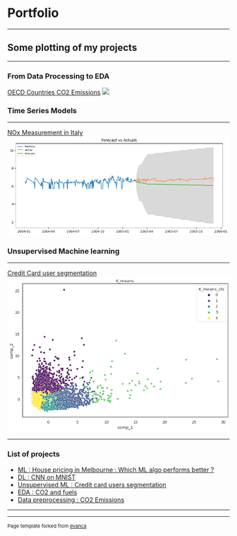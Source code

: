 # Portfolio

---
## Some plotting of my projects
---
### From Data Processing to EDA

[OECD Countries CO2 Emissions](/sample_page)
<img src="images/dummy_thumbnail.jpg?raw=true"/>

### Time Series Models
---
[NOx Measurement in Italy](/pdf/sample_presentation.pdf)
<img src="images/timeseries.png?raw=true"/>

### Unsupervised Machine learning 
---
[Credit Card user segmentation](http://example.com/)
<img src="images/Unsupervised.png?raw=true"/>

---

### List of projects

- [ML : House pricing in Melbourne : Which ML algo performs better ?](http://example.com/)
- [DL : CNN on MNIST](http://example.com/)
- [Unsupervised ML : Credit card users segmentation](http://example.com/)
- [EDA : CO2 and fuels](http://example.com/)
- [Data preprocessing : CO2 Emissions](http://example.com/)

---




---
<p style="font-size:11px">Page template forked from <a href="https://github.com/evanca/quick-portfolio">evanca</a></p>
<!-- Remove above link if you don't want to attibute -->
